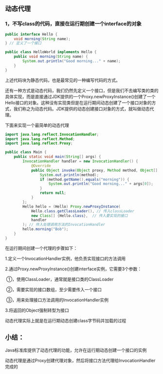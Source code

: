 ## 动态代理

### 1，不写class的代码，直接在运行期创建一个interface的对象

```java
public interface Hello {
    void morning(String name);
} // 定义了一个接口

public class HelloWorld implements Hello {
    public void morning(String name) {
        System.out.println("Good morning..." + name);
    }
}
```

上述代码块为静态代码，也是最常见的一种编写代码的方式。

还有一种方式是动态代码，我们仍然先定义一个接口，但是我们不去编写类的类的具体实现，而是直接通过JDK提供的一个Proxy.newProxyInstance()创建了一个Hello接口的对象。这种没有实现类但是在运行期间动态创建了一个接口对象的方式，我们称之为动态代码。JDK提供的动态创建接口对象的方式，就叫做动态代理。

下面来实现一个最简单的动态代理

```java
import java.lang.reflect.InvocationHandler;
import java.lang.reflect.Method;
import java.lang.reflect.Proxy;

public class Main {
    public static void main(String[] args) {
        InvocationHandler handler = new InvocationHandler() {
            @Override
            public Object invoke(Object proxy, Method method, Object[] args) throws Throwable {
                System.out.println(method);
                if (method.getName().equals("morning")) {
                    System.out.println("Good morning..." + args[0]);
                }
                return null;
            }
        };
        Hello hello = (Hello) Proxy.newProxyInstance(
        	Hello.class.getClassLoader(), // 传入classLoader
            new Class[] {Hello.class},  // 传入要实现的接口
            handler
        ); // 传入处理调用方法的InvocationHandler
        hello.morning("Bob");
    }
}
```

在运行期间创建一个代理的步骤如下：

1.定义一个InvocationHandler实例，他负责实现接口的方法调用

2.通过Proxy.newProxyInstance()创建interface实例，它需要3个参数：

​	①，使用ClassLoader，通常就是接口类的ClassLoader

​	②，需要实现的接口数组，至少需要传入一个接口

​	③，用来处理接口方法调用的InvocationHandler实例

3.将返回的Object强制转型为接口

动态代理实际上就是在运行期动态创建class字节码并加载的过程

## 小结：

Java标准库提供了动态代理的功能，允许在运行期动态创建一个接口的实例

动态代理是通过Proxy创建代理对象，然后将接口方法代理给InvocationHandler完成的